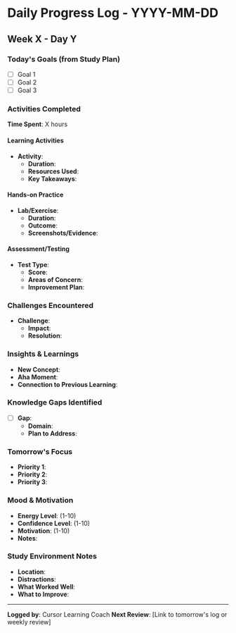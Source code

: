 # Daily Progress Log - YYYY-MM-DD

## Week X - Day Y

### Today's Goals (from Study Plan)
- [ ] Goal 1
- [ ] Goal 2
- [ ] Goal 3

### Activities Completed
**Time Spent**: X hours

#### Learning Activities
- **Activity**: 
  - **Duration**: 
  - **Resources Used**: 
  - **Key Takeaways**: 

#### Hands-on Practice
- **Lab/Exercise**: 
  - **Duration**: 
  - **Outcome**: 
  - **Screenshots/Evidence**: 

#### Assessment/Testing
- **Test Type**: 
  - **Score**: 
  - **Areas of Concern**: 
  - **Improvement Plan**: 

### Challenges Encountered
- **Challenge**: 
  - **Impact**: 
  - **Resolution**: 

### Insights & Learnings
- **New Concept**: 
- **Aha Moment**: 
- **Connection to Previous Learning**: 

### Knowledge Gaps Identified
- [ ] **Gap**: 
  - **Domain**: 
  - **Plan to Address**: 

### Tomorrow's Focus
- **Priority 1**: 
- **Priority 2**: 
- **Priority 3**: 

### Mood & Motivation
- **Energy Level**: (1-10)
- **Confidence Level**: (1-10)
- **Motivation**: (1-10)
- **Notes**: 

### Study Environment Notes
- **Location**: 
- **Distractions**: 
- **What Worked Well**: 
- **What to Improve**: 

---
**Logged by**: Cursor Learning Coach
**Next Review**: [Link to tomorrow's log or weekly review] 